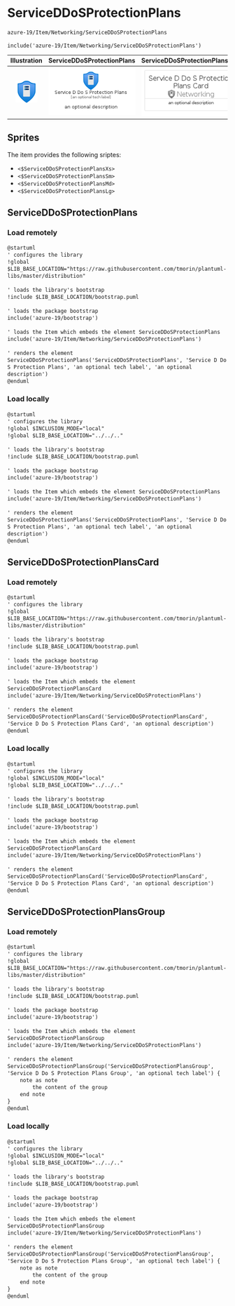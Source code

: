 # ServiceDDoSProtectionPlans


```text
azure-19/Item/Networking/ServiceDDoSProtectionPlans
```

```text
include('azure-19/Item/Networking/ServiceDDoSProtectionPlans')
```



| Illustration | ServiceDDoSProtectionPlans | ServiceDDoSProtectionPlansCard | ServiceDDoSProtectionPlansGroup |
| :---: | :---: | :---: | :---: |
| ![illustration for Illustration](../../../azure-19/Item/Networking/ServiceDDoSProtectionPlans.png) | ![illustration for ServiceDDoSProtectionPlans](../../../azure-19/Item/Networking/ServiceDDoSProtectionPlans.Local.png) | ![illustration for ServiceDDoSProtectionPlansCard](../../../azure-19/Item/Networking/ServiceDDoSProtectionPlansCard.Local.png) | ![illustration for ServiceDDoSProtectionPlansGroup](../../../azure-19/Item/Networking/ServiceDDoSProtectionPlansGroup.Local.png) |



## Sprites
The item provides the following sriptes:

- `<$ServiceDDoSProtectionPlansXs>`
- `<$ServiceDDoSProtectionPlansSm>`
- `<$ServiceDDoSProtectionPlansMd>`
- `<$ServiceDDoSProtectionPlansLg>`





## ServiceDDoSProtectionPlans

### Load remotely
```plantuml
@startuml
' configures the library
!global $LIB_BASE_LOCATION="https://raw.githubusercontent.com/tmorin/plantuml-libs/master/distribution"

' loads the library's bootstrap
!include $LIB_BASE_LOCATION/bootstrap.puml

' loads the package bootstrap
include('azure-19/bootstrap')

' loads the Item which embeds the element ServiceDDoSProtectionPlans
include('azure-19/Item/Networking/ServiceDDoSProtectionPlans')

' renders the element
ServiceDDoSProtectionPlans('ServiceDDoSProtectionPlans', 'Service D Do S Protection Plans', 'an optional tech label', 'an optional description')
@enduml
```

### Load locally
```plantuml
@startuml
' configures the library
!global $INCLUSION_MODE="local"
!global $LIB_BASE_LOCATION="../../.."

' loads the library's bootstrap
!include $LIB_BASE_LOCATION/bootstrap.puml

' loads the package bootstrap
include('azure-19/bootstrap')

' loads the Item which embeds the element ServiceDDoSProtectionPlans
include('azure-19/Item/Networking/ServiceDDoSProtectionPlans')

' renders the element
ServiceDDoSProtectionPlans('ServiceDDoSProtectionPlans', 'Service D Do S Protection Plans', 'an optional tech label', 'an optional description')
@enduml
```

## ServiceDDoSProtectionPlansCard

### Load remotely
```plantuml
@startuml
' configures the library
!global $LIB_BASE_LOCATION="https://raw.githubusercontent.com/tmorin/plantuml-libs/master/distribution"

' loads the library's bootstrap
!include $LIB_BASE_LOCATION/bootstrap.puml

' loads the package bootstrap
include('azure-19/bootstrap')

' loads the Item which embeds the element ServiceDDoSProtectionPlansCard
include('azure-19/Item/Networking/ServiceDDoSProtectionPlans')

' renders the element
ServiceDDoSProtectionPlansCard('ServiceDDoSProtectionPlansCard', 'Service D Do S Protection Plans Card', 'an optional description')
@enduml
```

### Load locally
```plantuml
@startuml
' configures the library
!global $INCLUSION_MODE="local"
!global $LIB_BASE_LOCATION="../../.."

' loads the library's bootstrap
!include $LIB_BASE_LOCATION/bootstrap.puml

' loads the package bootstrap
include('azure-19/bootstrap')

' loads the Item which embeds the element ServiceDDoSProtectionPlansCard
include('azure-19/Item/Networking/ServiceDDoSProtectionPlans')

' renders the element
ServiceDDoSProtectionPlansCard('ServiceDDoSProtectionPlansCard', 'Service D Do S Protection Plans Card', 'an optional description')
@enduml
```

## ServiceDDoSProtectionPlansGroup

### Load remotely
```plantuml
@startuml
' configures the library
!global $LIB_BASE_LOCATION="https://raw.githubusercontent.com/tmorin/plantuml-libs/master/distribution"

' loads the library's bootstrap
!include $LIB_BASE_LOCATION/bootstrap.puml

' loads the package bootstrap
include('azure-19/bootstrap')

' loads the Item which embeds the element ServiceDDoSProtectionPlansGroup
include('azure-19/Item/Networking/ServiceDDoSProtectionPlans')

' renders the element
ServiceDDoSProtectionPlansGroup('ServiceDDoSProtectionPlansGroup', 'Service D Do S Protection Plans Group', 'an optional tech label') {
    note as note
        the content of the group
    end note
}
@enduml
```

### Load locally
```plantuml
@startuml
' configures the library
!global $INCLUSION_MODE="local"
!global $LIB_BASE_LOCATION="../../.."

' loads the library's bootstrap
!include $LIB_BASE_LOCATION/bootstrap.puml

' loads the package bootstrap
include('azure-19/bootstrap')

' loads the Item which embeds the element ServiceDDoSProtectionPlansGroup
include('azure-19/Item/Networking/ServiceDDoSProtectionPlans')

' renders the element
ServiceDDoSProtectionPlansGroup('ServiceDDoSProtectionPlansGroup', 'Service D Do S Protection Plans Group', 'an optional tech label') {
    note as note
        the content of the group
    end note
}
@enduml
```

